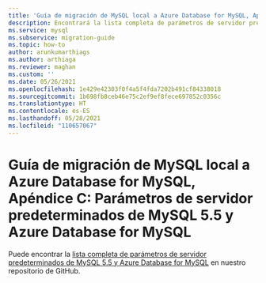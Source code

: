```yaml
---
title: 'Guía de migración de MySQL local a Azure Database for MySQL, Apéndice C: Parámetros de servidor predeterminados de MySQL 5.5 y Azure Database for MySQL'
description: Encontrará la lista completa de parámetros de servidor predeterminados de MySQL 5.5 y Azure Database for MySQL en nuestro repositorio de GitHub.
ms.service: mysql
ms.subservice: migration-guide
ms.topic: how-to
author: arunkumarthiags
ms.author: arthiaga
ms.reviewer: maghan
ms.custom: ''
ms.date: 05/26/2021
ms.openlocfilehash: 1e429e42303f0f4a5f4fda7202b491cf84338018
ms.sourcegitcommit: 1b698fb8ceb46e75c2ef9ef8fece697852c0356c
ms.translationtype: HT
ms.contentlocale: es-ES
ms.lasthandoff: 05/28/2021
ms.locfileid: "110657067"
---
```

# <a name="mysql-on-premises-to-azure-database-for-mysql-migration-guide-appendix-c-default-server-parameters-mysql-55-and-azure-database-for-mysql"></a>Guía de migración de MySQL local a Azure Database for MySQL, Apéndice C: Parámetros de servidor predeterminados de MySQL 5.5 y Azure Database for MySQL

Puede encontrar la [lista completa de parámetros de servidor predeterminados de MySQL 5.5 y Azure Database for MySQL](https://github.com/Azure/azure-mysql/blob/master/MigrationGuide/MySQL%20Migration%20Guide_v1.1%20Appendix%20C.pdf) en nuestro repositorio de GitHub.